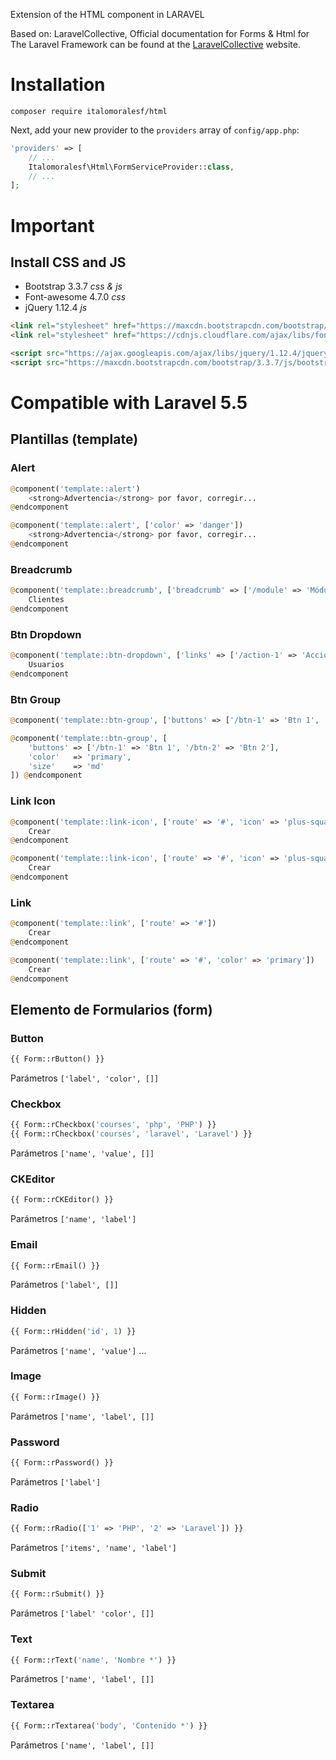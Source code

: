 Extension of the HTML component in LARAVEL

Based on: LaravelCollective, Official documentation for Forms & Html for The Laravel Framework can be found at the [LaravelCollective](http://laravelcollective.com) website.

# Installation

`composer require italomoralesf/html`

Next, add your new provider to the `providers` array of `config/app.php`:

```php
'providers' => [
    // ...
    Italomoralesf\Html\FormServiceProvider::class,
    // ...
];
```

# Important

## Install CSS and JS

* Bootstrap 3.3.7 _css & js_
* Font-awesome 4.7.0 _css_
* jQuery 1.12.4 _js_

```html
<link rel="stylesheet" href="https://maxcdn.bootstrapcdn.com/bootstrap/3.3.7/css/bootstrap.min.css">
<link rel="stylesheet" href="https://cdnjs.cloudflare.com/ajax/libs/font-awesome/4.7.0/css/font-awesome.min.css">

<script src="https://ajax.googleapis.com/ajax/libs/jquery/1.12.4/jquery.min.js"></script>
<script src="https://maxcdn.bootstrapcdn.com/bootstrap/3.3.7/js/bootstrap.min.js"></script>
```

# Compatible with Laravel 5.5

## Plantillas (template)
    
### Alert

```php
@component('template::alert')
	<strong>Advertencia</strong> por favor, corregir...
@endcomponent
```

```php
@component('template::alert', ['color' => 'danger'])
	<strong>Advertencia</strong> por favor, corregir...
@endcomponent
```

### Breadcrumb

```php
@component('template::breadcrumb', ['breadcrumb' => ['/module' => 'Módulo', '/sub-module' => 'SubMódulo']])
	Clientes
@endcomponent
```

### Btn Dropdown

```php
@component('template::btn-dropdown', ['links' => ['/action-1' => 'Acción 1', '/action-2' => 'Acción 2']])
	Usuarios
@endcomponent
```

### Btn Group

```php
@component('template::btn-group', ['buttons' => ['/btn-1' => 'Btn 1', '/btn-2' => 'Btn 2']]) @endcomponent
```

```php
@component('template::btn-group', [
	'buttons' => ['/btn-1' => 'Btn 1', '/btn-2' => 'Btn 2'],
	'color'   => 'primary',
	'size'    => 'md'
]) @endcomponent    
```

### Link Icon

```php
@component('template::link-icon', ['route' => '#', 'icon' => 'plus-square'])
	Crear
@endcomponent
```

```php
@component('template::link-icon', ['route' => '#', 'icon' => 'plus-square', 'color' => 'primary'])
	Crear
@endcomponent
```

### Link

```php
@component('template::link', ['route' => '#'])
	Crear
@endcomponent
```

```php
@component('template::link', ['route' => '#', 'color' => 'primary'])
	Crear
@endcomponent    
```

## Elemento de Formularios (form)

### Button

```php
{{ Form::rButton() }}
```

Parámetros `['label', 'color', []]`

### Checkbox

```php
{{ Form::rCheckbox('courses', 'php', 'PHP') }}
{{ Form::rCheckbox('courses', 'laravel', 'Laravel') }}
```

Parámetros `['name', 'value', []]`

### CKEditor

```php
{{ Form::rCKEditor() }}
```

Parámetros `['name', 'label']`

### Email

```php
{{ Form::rEmail() }}
```

Parámetros `['label', []]`

### Hidden

```php
{{ Form::rHidden('id', 1) }}
```

Parámetros `['name', 'value']`
...

### Image

```php
{{ Form::rImage() }}
```

Parámetros `['name', 'label', []]`

### Password

```php
{{ Form::rPassword() }}
```

Parámetros `['label']`

### Radio

```php
{{ Form::rRadio(['1' => 'PHP', '2' => 'Laravel']) }}
```

Parámetros `['items', 'name', 'label']`

### Submit

```php
{{ Form::rSubmit() }}
```

Parámetros `['label' 'color', []]`

### Text

```php
{{ Form::rText('name', 'Nombre *') }}
```

Parámetros `['name', 'label', []]`

### Textarea

```php
{{ Form::rTextarea('body', 'Contenido *') }}
```

Parámetros `['name', 'label', []]`